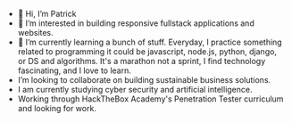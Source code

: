 - 👋 Hi, I’m Patrick
- 👀 I’m interested in building responsive fullstack applications and websites.
- 🌱 I’m currently learning a bunch of stuff. Everyday, I practice something related to programming it could be javascript, node.js, python, django, or DS and algorithms. It's a marathon not a sprint, I find technology fascinating, and I love to learn.
- I’m looking to collaborate on building sustainable business solutions.
- I am currently studying cyber security and artificial intelligence.
- Working through HackTheBox Academy's Penetration Tester curriculum and looking for work. 

<!---
pwmcclung/pwmcclung is a ✨ special ✨ repository because its `README.md` (this file) appears on your GitHub profile.
You can click the Preview link to take a look at your changes.
--->

